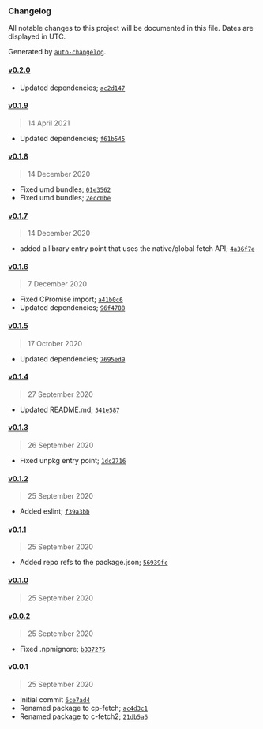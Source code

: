 ### Changelog

All notable changes to this project will be documented in this file. Dates are displayed in UTC.

Generated by [`auto-changelog`](https://github.com/CookPete/auto-changelog).

#### [v0.2.0](https://github.com/DigitalBrainJS/c-fetch/compare/v0.1.9...v0.2.0)

- Updated dependencies; [`ac2d147`](https://github.com/DigitalBrainJS/c-fetch/commit/ac2d1475e028c7fe2148670d967109adf94ddbb9)

#### [v0.1.9](https://github.com/DigitalBrainJS/c-fetch/compare/v0.1.8...v0.1.9)

> 14 April 2021

- Updated dependencies; [`f61b545`](https://github.com/DigitalBrainJS/c-fetch/commit/f61b545ebe837adbe6cf15deaf0f1f4c98a36f0d)

#### [v0.1.8](https://github.com/DigitalBrainJS/c-fetch/compare/v0.1.7...v0.1.8)

> 14 December 2020

- Fixed umd bundles; [`01e3562`](https://github.com/DigitalBrainJS/c-fetch/commit/01e3562fbfba49c8098ff44fec8ea97fd583b606)
- Fixed umd bundles; [`2ecc0be`](https://github.com/DigitalBrainJS/c-fetch/commit/2ecc0be5b97965010f9ef3987fcaffc8ede58b26)

#### [v0.1.7](https://github.com/DigitalBrainJS/c-fetch/compare/v0.1.6...v0.1.7)

> 14 December 2020

- added a library entry point that uses the native/global fetch API; [`4a36f7e`](https://github.com/DigitalBrainJS/c-fetch/commit/4a36f7ecf825121c7b0486facf13983bb5e43d9a)

#### [v0.1.6](https://github.com/DigitalBrainJS/c-fetch/compare/v0.1.5...v0.1.6)

> 7 December 2020

- Fixed CPromise import; [`a41b0c6`](https://github.com/DigitalBrainJS/c-fetch/commit/a41b0c6f1382d20c376e04c23109135be3e919fc)
- Updated dependencies; [`96f4788`](https://github.com/DigitalBrainJS/c-fetch/commit/96f478863ac245b551c8cbca8ba733e3890564f2)

#### [v0.1.5](https://github.com/DigitalBrainJS/c-fetch/compare/v0.1.4...v0.1.5)

> 17 October 2020

- Updated dependencies; [`7695ed9`](https://github.com/DigitalBrainJS/c-fetch/commit/7695ed99baeef650a381c81849fe2eda064ff888)

#### [v0.1.4](https://github.com/DigitalBrainJS/c-fetch/compare/v0.1.3...v0.1.4)

> 27 September 2020

- Updated README.md; [`541e587`](https://github.com/DigitalBrainJS/c-fetch/commit/541e587f2df34560c477d63333711186213412ae)

#### [v0.1.3](https://github.com/DigitalBrainJS/c-fetch/compare/v0.1.2...v0.1.3)

> 26 September 2020

- Fixed unpkg entry point; [`1dc2716`](https://github.com/DigitalBrainJS/c-fetch/commit/1dc27164384df6b84b5a8cedbe13ac0bbe4beed2)

#### [v0.1.2](https://github.com/DigitalBrainJS/c-fetch/compare/v0.1.1...v0.1.2)

> 25 September 2020

- Added eslint; [`f39a3bb`](https://github.com/DigitalBrainJS/c-fetch/commit/f39a3bb36c52599ea094ced35c3db482d3816020)

#### [v0.1.1](https://github.com/DigitalBrainJS/c-fetch/compare/v0.1.0...v0.1.1)

> 25 September 2020

- Added repo refs to the package.json; [`56939fc`](https://github.com/DigitalBrainJS/c-fetch/commit/56939fc44e907889503fe7ebdee915b069160b77)

#### [v0.1.0](https://github.com/DigitalBrainJS/c-fetch/compare/v0.0.2...v0.1.0)

> 25 September 2020

#### [v0.0.2](https://github.com/DigitalBrainJS/c-fetch/compare/v0.0.1...v0.0.2)

> 25 September 2020

- Fixed .npmignore; [`b337275`](https://github.com/DigitalBrainJS/c-fetch/commit/b3372751577969e59e4b33cfd1bc23e10f4411b5)

#### v0.0.1

> 25 September 2020

- Initial commit [`6ce7ad4`](https://github.com/DigitalBrainJS/c-fetch/commit/6ce7ad42a0df83aee0d6335828098a679b356ae9)
- Renamed package to cp-fetch; [`ac4d3c1`](https://github.com/DigitalBrainJS/c-fetch/commit/ac4d3c1e68fc8e445b527a2d2cdfe5aced4e0466)
- Renamed package to c-fetch2; [`21db5a6`](https://github.com/DigitalBrainJS/c-fetch/commit/21db5a6f4e83b0af2ddaed3b94b2f8422dc4de52)
